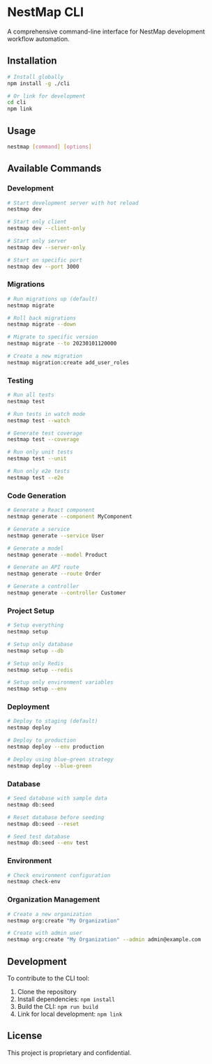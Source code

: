 # NestMap CLI

A comprehensive command-line interface for NestMap development workflow automation.

## Installation

```bash
# Install globally
npm install -g ./cli

# Or link for development
cd cli
npm link
```

## Usage

```bash
nestmap [command] [options]
```

## Available Commands

### Development

```bash
# Start development server with hot reload
nestmap dev

# Start only client
nestmap dev --client-only

# Start only server
nestmap dev --server-only

# Start on specific port
nestmap dev --port 3000
```

### Migrations

```bash
# Run migrations up (default)
nestmap migrate

# Roll back migrations
nestmap migrate --down

# Migrate to specific version
nestmap migrate --to 20230101120000

# Create a new migration
nestmap migration:create add_user_roles
```

### Testing

```bash
# Run all tests
nestmap test

# Run tests in watch mode
nestmap test --watch

# Generate test coverage
nestmap test --coverage

# Run only unit tests
nestmap test --unit

# Run only e2e tests
nestmap test --e2e
```

### Code Generation

```bash
# Generate a React component
nestmap generate --component MyComponent

# Generate a service
nestmap generate --service User

# Generate a model
nestmap generate --model Product

# Generate an API route
nestmap generate --route Order

# Generate a controller
nestmap generate --controller Customer
```

### Project Setup

```bash
# Setup everything
nestmap setup

# Setup only database
nestmap setup --db

# Setup only Redis
nestmap setup --redis

# Setup only environment variables
nestmap setup --env
```

### Deployment

```bash
# Deploy to staging (default)
nestmap deploy

# Deploy to production
nestmap deploy --env production

# Deploy using blue-green strategy
nestmap deploy --blue-green
```

### Database

```bash
# Seed database with sample data
nestmap db:seed

# Reset database before seeding
nestmap db:seed --reset

# Seed test database
nestmap db:seed --env test
```

### Environment

```bash
# Check environment configuration
nestmap check-env
```

### Organization Management

```bash
# Create a new organization
nestmap org:create "My Organization"

# Create with admin user
nestmap org:create "My Organization" --admin admin@example.com
```

## Development

To contribute to the CLI tool:

1. Clone the repository
2. Install dependencies: `npm install`
3. Build the CLI: `npm run build`
4. Link for local development: `npm link`

## License

This project is proprietary and confidential.
